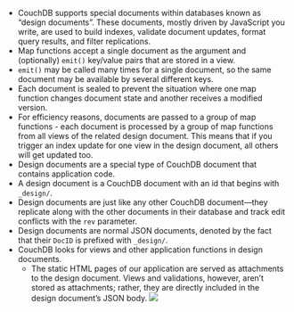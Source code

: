 <!-- ddoc -->

- CouchDB supports special documents within databases known as “design documents”. These documents, mostly driven by JavaScript you write, are used to build indexes, validate document updates, format query results, and filter replications.
- Map functions accept a single document as the argument and (optionally) `emit()` key/value pairs that are stored in a view.
- `emit()` may be called many times for a single document, so the same document may be available by several different keys.
- Each document is sealed to prevent the situation where one map function changes document state and another receives a modified version.
- For efficiency reasons, documents are passed to a group of map functions - each document is processed by a group of map functions from all views of the related design document. This means that if you trigger an index update for one view in the design document, all others will get updated too.
- Design documents are a special type of CouchDB document that contains application code.
- A design document is a CouchDB document with an id that begins with `_design/`.
- Design documents are just like any other CouchDB document—they replicate along with the other documents in their database and track edit conflicts with the `rev` parameter.
- Design documents are normal JSON documents, denoted by the fact that their `DocID` is prefixed with `_design/`.
- CouchDB looks for views and other application functions in design documents. 
    - The static HTML pages of our application are served as attachments to the design document. Views and validations, however, aren’t stored as attachments; rather, they are directly included in the design document’s JSON body.
![](http://guide.couchdb.org/draft/design/01.png)